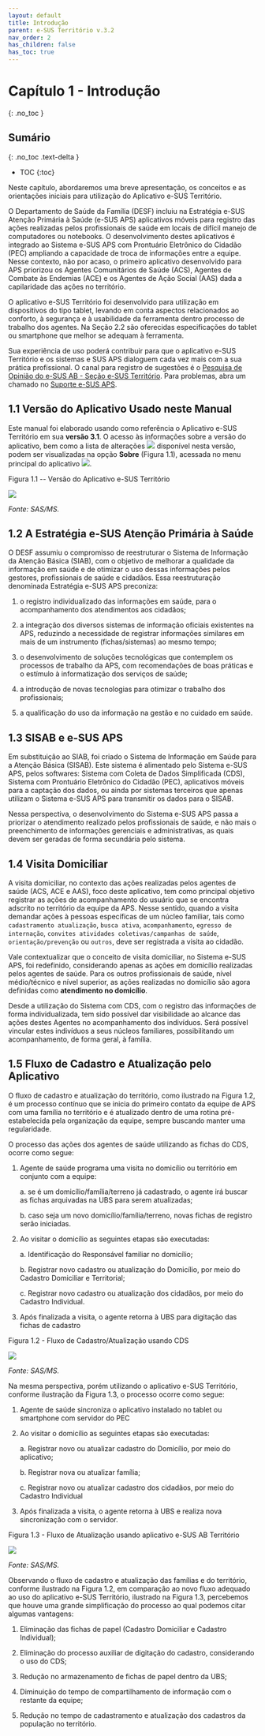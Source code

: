 ```yaml
---
layout: default
title: Introdução
parent: e-SUS Território v.3.2
nav_order: 2
has_children: false
has_toc: true
---
```



# Capítulo 1 - Introdução
{: .no_toc }

## Sumário
{: .no_toc .text-delta }

- TOC
{:toc}

Neste capítulo, abordaremos uma breve apresentação, os conceitos e as orientações iniciais para utilização do Aplicativo e-SUS Território.

O Departamento de Saúde da Família (DESF) incluiu na Estratégia e-SUS Atenção Primária à Saúde (e-SUS APS) aplicativos móveis para registro das ações realizadas pelos profissionais de saúde em locais de difícil manejo de computadores ou notebooks. O desenvolvimento destes aplicativos é integrado ao Sistema e-SUS APS com Prontuário Eletrônico do Cidadão (PEC) ampliando a capacidade de troca de informações entre a equipe. Nesse contexto, não por acaso, o primeiro aplicativo desenvolvido para APS priorizou os Agentes Comunitários de Saúde (ACS), Agentes de Combate às Endemias (ACE) e os Agentes de Ação Social (AAS) dada a capilaridade das ações no território.

O aplicativo e-SUS Território foi desenvolvido para utilização em dispositivos do tipo tablet, levando em conta aspectos relacionados ao conforto, à segurança e à usabilidade da ferramenta dentro processo de trabalho dos agentes. Na Seção 2.2 são oferecidas especificações do tablet ou smartphone que melhor se adequam à ferramenta.

Sua experiência de uso poderá contribuir para que o aplicativo e-SUS Território e os sistemas e SUS APS dialoguem cada vez mais com a sua prática profissional. O canal para registro de sugestões é o [Pesquisa de Opinião do e-SUS AB - Seção e-SUS Território](http://sisaps.saude.gov.br/pesquisa/). Para problemas, abra um chamado no [Suporte e-SUS APS](http://esusaps.bridge.ufsc.br/support).

## 1.1 Versão do Aplicativo Usado neste Manual

Este manual foi elaborado usando como referência o Aplicativo e-SUS Território em sua **versão 3.1**. O acesso às informações sobre a versão do aplicativo, bem como a lista de alterações ![](media/image1.png) disponível nesta versão, podem ser visualizadas na opção **Sobre** (Figura 1.1), acessada no menu principal do aplicativo ![](media/image2.png).

Figura 1.1 -- Versão do Aplicativo e-SUS Território

![](media/image3.jpg)

*Fonte: SAS/MS.*

## 1.2 A Estratégia e-SUS Atenção Primária à Saúde

O DESF assumiu o compromisso de reestruturar o Sistema de Informação da Atenção Básica (SIAB), com o objetivo de melhorar a qualidade da informação em saúde e de otimizar o uso dessas informações pelos gestores, profissionais de saúde e cidadãos. Essa reestruturação denominada Estratégia e-SUS APS preconiza:

1.  o registro individualizado das informações em saúde, para o acompanhamento dos atendimentos aos cidadãos;

2.  a integração dos diversos sistemas de informação oficiais existentes na APS, reduzindo a necessidade de registrar informações similares em mais de um instrumento (fichas/sistemas) ao mesmo tempo;

3.  o desenvolvimento de soluções tecnológicas que contemplem os processos de trabalho da APS, com recomendações de boas práticas e o estímulo à informatização dos serviços de saúde;

4.  a introdução de novas tecnologias para otimizar o trabalho dos profissionais;

5.  a qualificação do uso da informação na gestão e no cuidado em saúde.

## 1.3 SISAB e e-SUS APS

Em substituição ao SIAB, foi criado o Sistema de Informação em Saúde para a Atenção Básica (SISAB). Este sistema é alimentado pelo Sistema e-SUS APS, pelos softwares: Sistema com Coleta de Dados Simplificada (CDS), Sistema com Prontuário Eletrônico do Cidadão (PEC), aplicativos móveis para a captação dos dados, ou ainda por sistemas terceiros que apenas utilizam o Sistema e-SUS APS para transmitir os dados para o SISAB.

Nessa perspectiva, o desenvolvimento do Sistema e-SUS APS passa a priorizar o atendimento realizado pelos profissionais de saúde, e não mais o preenchimento de informações gerenciais e administrativas, as quais devem ser geradas de forma secundária pelo sistema.

## 1.4 Visita Domiciliar

A visita domiciliar, no contexto das ações realizadas pelos agentes de saúde (ACS, ACE e AAS), foco deste aplicativo, tem como principal objetivo registrar as ações de acompanhamento do usuário que se encontra adscrito no território da equipe da APS. Nesse sentido, quando a visita demandar ações à pessoas específicas de um núcleo familiar, tais como `cadastramento atualização`, `busca ativa`, `acompanhamento`, `egresso de internação`, `convites atividades coletivas/campanhas de saúde`, `orientação/prevenção` ou `outros`, deve ser registrada a visita ao cidadão.

Vale contextualizar que o conceito de visita domiciliar, no Sistema e-SUS APS, foi redefinido, considerando apenas as ações em domicílio realizadas pelos agentes de saúde. Para os outros profissionais de saúde, nível médio/técnico e nível superior, as ações realizadas no domicílio são agora definidas como **atendimento no domicílio**.

Desde a utilização do Sistema com CDS, com o registro das informações de forma individualizada, tem sido possível dar visibilidade ao alcance das ações destes Agentes no acompanhamento dos indivíduos. Será possível vincular estes indivíduos a seus núcleos familiares, possibilitando um acompanhamento, de forma geral, à família.

## 1.5 Fluxo de Cadastro e Atualização pelo Aplicativo

O fluxo de cadastro e atualização do território, como ilustrado na Figura 1.2, é um processo contínuo que se inicia do primeiro contato da equipe de APS com uma família no território e é atualizado dentro de uma rotina pré-estabelecida pela organização da equipe, sempre buscando manter uma regularidade.

O processo das ações dos agentes de saúde utilizando as fichas do CDS, ocorre como segue:

1.  Agente de saúde programa uma visita no domicílio ou território em conjunto com a equipe:

    a.  se é um domicílio/família/terreno já cadastrado, o agente irá buscar as fichas arquivadas na UBS para serem atualizadas;

    b.  caso seja um novo domicílio/família/terreno, novas fichas de registro serão iniciadas.

2.  Ao visitar o domicílio as seguintes etapas são executadas:

    a.  Identificação do Responsável familiar no domicílio;

    b.  Registrar novo cadastro ou atualização do Domicílio, por meio do Cadastro Domiciliar e Territorial;

    c.  Registrar novo cadastro ou atualização dos cidadãos, por meio do Cadastro Individual.

3.  Após finalizada a visita, o agente retorna à UBS para digitação das fichas de cadastro

Figura 1.2 - Fluxo de Cadastro/Atualização usando CDS

![](media/image4.png)

*Fonte: SAS/MS.*

Na mesma perspectiva, porém utilizando o aplicativo e-SUS Território, conforme ilustração da Figura 1.3, o processo ocorre como segue:

1.  Agente de saúde sincroniza o aplicativo instalado no tablet ou smartphone com servidor do PEC

2.  Ao visitar o domicílio as seguintes etapas são executadas:

    a.  Registrar novo ou atualizar cadastro do Domicílio, por meio do aplicativo;

    b.  Registrar nova ou atualizar família;

    c.  Registrar novo ou atualizar cadastro dos cidadãos, por meio do Cadastro Individual

3.  Após finalizada a visita, o agente retorna à UBS e realiza nova sincronização com o servidor.

Figura 1.3 - Fluxo de Atualização usando aplicativo e-SUS AB Território

![](media/image5.png)

*Fonte: SAS/MS.*

Observando o fluxo de cadastro e atualização das famílias e do território, conforme ilustrado na Figura 1.2, em comparação ao novo fluxo adequado ao uso do aplicativo e-SUS Território, ilustrado na Figura 1.3, percebemos que houve uma grande simplificação do processo ao qual podemos citar algumas vantagens:

1.  Eliminação das fichas de papel (Cadastro Domiciliar e Cadastro Individual);

2.  Eliminação do processo auxiliar de digitação do cadastro, considerando o uso do CDS;

3.  Redução no armazenamento de fichas de papel dentro da UBS;

4.  Diminuição do tempo de compartilhamento de informação com o restante da equipe;

5.  Redução no tempo de cadastramento e atualização dos cadastros da população no território.

